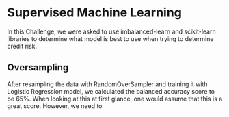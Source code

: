 # Supervised Machine Learning

In this Challenge, we were asked to use imbalanced-learn and scikit-learn libraries to determine what model is best to use when trying to determine credit risk.

## Oversampling
After resampling the data with RandomOverSampler and training it with Logistic Regression model, we calculated the balanced accuracy score to be 65%. When looking at this at first glance, one would assume that this is a great score. However, we need to 
